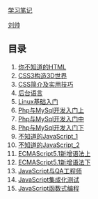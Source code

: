 [学习笔记]()

 [刘帅]()



## 目录
1. [你不知道的HTML](#docs/unknowHtml)
1. [CSS3构造3D世界](#docs/3d)      
1. [CSS简介及实用技巧](#docs/cssnote)      
1. [后台语言](#README)      
1. [Linux基础入门](#docs/Linux)
1. [Php与MySql开发入门上](#docs/php_up)
1. [Php与MySql开发入门中](#docs/php_middle)
1. [Php与MySql开发入门下](#docs/php_down)
1. [不知道的JavaScript_1](#docs/ES5_core)
1. [不知道的JavaScript_2](#docs/ES5_core1)
1. [ECMAScript5.1新增语法上](#docs/ES5_top)
1. [ECMAScript5.1新增语法下](#docs/ES5_bottom)
1. [JavaScript与QA工程师](#docs/js_and_qa)
1. [JavaScript集成化测试](#docs/tegratedTesting)
1. [JavaScript函数式编程](#docs/jsFunctionalProgramming)
